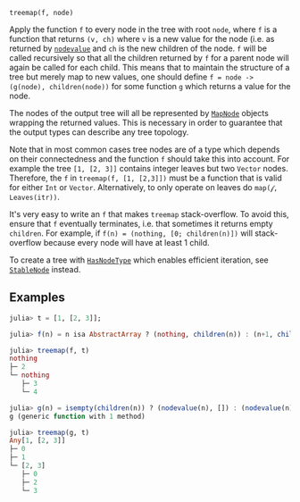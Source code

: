 ```
treemap(f, node)
```

Apply the function `f` to every node in the tree with root `node`, where `f` is a function that returns `(v, ch)` where `v` is a new value for the node (i.e. as returned by [`nodevalue`](@ref) and `ch` is the new children of the node. `f` will be called recursively so that all the children returned by `f` for a parent node will again be called for each child.  This means that to maintain the structure of a tree but merely map to new values, one should define `f = node -> (g(node), children(node))` for some function `g` which returns a value for the node.

The nodes of the output tree will all be represented by [`MapNode`](@ref) objects wrapping the returned values. This is necessary in order to guarantee that the output types can describe any tree topology.

Note that in most common cases tree nodes are of a type which depends on their connectedness and the function `f` should take this into account.  For example the tree `[1, [2, 3]]` contains integer leaves but two `Vector` nodes.  Therefore, the `f` in `treemap(f, [1, [2,3]])` must be a function that is valid for either `Int` or `Vector`.  Alternatively, to only operate on leaves do `map(𝒻, Leaves(itr))`.

It's very easy to write an `f` that makes `treemap` stack-overflow.  To avoid this, ensure that `f` eventually terminates, i.e. that sometimes it returns empty `children`.  For example, if `f(n) = (nothing, [0; children(n)])` will stack-overflow because every node will have at least 1 child.

To create a tree with [`HasNodeType`](@ref) which enables efficient iteration, see [`StableNode`](@ref) instead.

## Examples

```julia
julia> t = [1, [2, 3]];

julia> f(n) = n isa AbstractArray ? (nothing, children(n)) : (n+1, children(n))

julia> treemap(f, t)
nothing
├─ 2
└─ nothing
   ├─ 3
   └─ 4

julia> g(n) = isempty(children(n)) ? (nodevalue(n), []) : (nodevalue(n), [0; children(n)])
g (generic function with 1 method)

julia> treemap(g, t)
Any[1, [2, 3]]
├─ 0
├─ 1
└─ [2, 3]
   ├─ 0
   ├─ 2
   └─ 3
```
